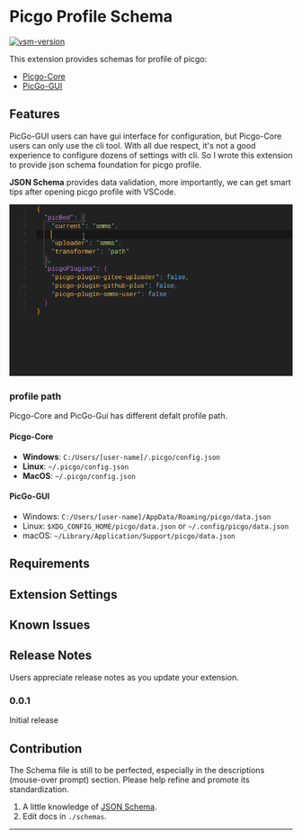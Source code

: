 # Picgo Profile Schema

[![vsm-version](https://img.shields.io/visual-studio-marketplace/v/alexzshl.picgo-profile-schema?style=flat-square&label=VS%20Marketplace&logo=visual-studio-code)](https://marketplace.visualstudio.com/items?itemName=alexzshl.picgo-profile-schema)

This extension provides schemas for profile of picgo:
- [Picgo-Core](https://picgo.github.io/PicGo-Core-Doc/)
- [PicGo-GUI](https://picgo.github.io/PicGo-Doc/)

## Features

PicGo-GUI users can have gui interface for configuration, but Picgo-Core users can only use the cli tool. With all due respect, it's not a good experience to configure dozens of settings with cli. So I wrote this extension to provide json schema foundation for picgo profile.

**JSON Schema** provides data validation, more importantly, we can get smart tips after opening picgo profile with VSCode.

![image-20200601183545081](./media/picgo.gif)

### profile path

Picgo-Core and PicGo-Gui has different defalt profile path.

#### Picgo-Core

- **Windows**: `C:/Users/[user-name]/.picgo/config.json`
- **Linux**: `~/.picgo/config.json`
- **MacOS**: `~/.picgo/config.json`

#### PicGo-GUI

- Windows: `C:/Users/[user-name]/AppData/Roaming/picgo/data.json`
- Linux: `$XDG_CONFIG_HOME/picgo/data.json` or `~/.config/picgo/data.json`
- macOS: `~/Library/Application/Support/picgo/data.json`

## Requirements

## Extension Settings

## Known Issues

## Release Notes

Users appreciate release notes as you update your extension.

### 0.0.1

Initial release

## Contribution

The Schema file is still to be perfected, especially in the descriptions (mouse-over prompt) section. Please help refine and promote its standardization.

1. A little knowledge of [JSON Schema](http://json-schema.org/).
2. Edit docs in `./schemas`.

-----------------------------------------------------------------------------------------------------------
